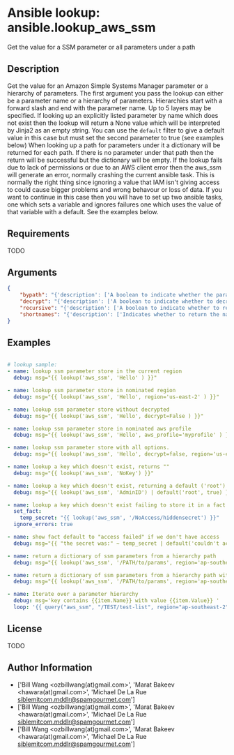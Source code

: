 # Ansible lookup: ansible.lookup_aws_ssm


Get the value for a SSM parameter or all parameters under a path

## Description

Get the value for an Amazon Simple Systems Manager parameter or a hierarchy of parameters. The first argument you pass the lookup can either be a parameter name or a hierarchy of parameters. Hierarchies start with a forward slash and end with the parameter name. Up to 5 layers may be specified.
If looking up an explicitly listed parameter by name which does not exist then the lookup will return a None value which will be interpreted by Jinja2 as an empty string.  You can use the ```default``` filter to give a default value in this case but must set the second parameter to true (see examples below)
When looking up a path for parameters under it a dictionary will be returned for each path. If there is no parameter under that path then the return will be successful but the dictionary will be empty.
If the lookup fails due to lack of permissions or due to an AWS client error then the aws_ssm will generate an error, normally crashing the current ansible task.  This is normally the right thing since ignoring a value that IAM isn't giving access to could cause bigger problems and wrong behavour or loss of data.  If you want to continue in this case then you will have to set up two ansible tasks, one which sets a variable and ignores failures one which uses the value of that variable with a default.  See the examples below.

## Requirements

TODO

## Arguments

``` json
{
    "bypath": "{'description': ['A boolean to indicate whether the parameter is provided as a hierarchy.'], 'default': False, 'type': 'boolean'}",
    "decrypt": "{'description': ['A boolean to indicate whether to decrypt the parameter.'], 'default': True, 'type': 'boolean'}",
    "recursive": "{'description': ['A boolean to indicate whether to retrieve all parameters within a hierarchy.'], 'default': False, 'type': 'boolean'}",
    "shortnames": "{'description': ['Indicates whether to return the name only without path if using a parameter hierarchy.'], 'default': False, 'type': 'boolean'}",
}
```

## Examples


``` yaml

# lookup sample:
- name: lookup ssm parameter store in the current region
  debug: msg="{{ lookup('aws_ssm', 'Hello' ) }}"

- name: lookup ssm parameter store in nominated region
  debug: msg="{{ lookup('aws_ssm', 'Hello', region='us-east-2' ) }}"

- name: lookup ssm parameter store without decrypted
  debug: msg="{{ lookup('aws_ssm', 'Hello', decrypt=False ) }}"

- name: lookup ssm parameter store in nominated aws profile
  debug: msg="{{ lookup('aws_ssm', 'Hello', aws_profile='myprofile' ) }}"

- name: lookup ssm parameter store with all options.
  debug: msg="{{ lookup('aws_ssm', 'Hello', decrypt=false, region='us-east-2', aws_profile='myprofile') }}"

- name: lookup a key which doesn't exist, returns ""
  debug: msg="{{ lookup('aws_ssm', 'NoKey') }}"

- name: lookup a key which doesn't exist, returning a default ('root')
  debug: msg="{{ lookup('aws_ssm', 'AdminID') | default('root', true) }}"

- name: lookup a key which doesn't exist failing to store it in a fact
  set_fact:
    temp_secret: "{{ lookup('aws_ssm', '/NoAccess/hiddensecret') }}"
  ignore_errors: true

- name: show fact default to "access failed" if we don't have access
  debug: msg="{{ "the secret was:" ~ temp_secret | default('couldn't access secret') }}"

- name: return a dictionary of ssm parameters from a hierarchy path
  debug: msg="{{ lookup('aws_ssm', '/PATH/to/params', region='ap-southeast-2', bypath=true, recursive=true ) }}"

- name: return a dictionary of ssm parameters from a hierarchy path with shortened names (param instead of /PATH/to/param)
  debug: msg="{{ lookup('aws_ssm', '/PATH/to/params', region='ap-southeast-2', shortnames=true, bypath=true, recursive=true ) }}"

- name: Iterate over a parameter hierarchy
  debug: msg='key contains {{item.Name}} with value {{item.Value}} '
  loop: '{{ query("aws_ssm", "/TEST/test-list", region="ap-southeast-2", bypath=true) }}'


```

## License

TODO

## Author Information
  - ['Bill Wang <ozbillwang(at)gmail.com>', 'Marat Bakeev <hawara(at)gmail.com>', 'Michael De La Rue <siblemitcom.mddlr@spamgourmet.com>']
  - ['Bill Wang <ozbillwang(at)gmail.com>', 'Marat Bakeev <hawara(at)gmail.com>', 'Michael De La Rue <siblemitcom.mddlr@spamgourmet.com>']
  - ['Bill Wang <ozbillwang(at)gmail.com>', 'Marat Bakeev <hawara(at)gmail.com>', 'Michael De La Rue <siblemitcom.mddlr@spamgourmet.com>']
